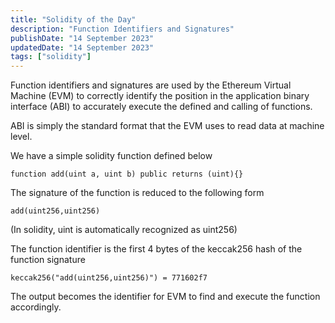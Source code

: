```yaml
---
title: "Solidity of the Day"
description: "Function Identifiers and Signatures"
publishDate: "14 September 2023"
updatedDate: "14 September 2023"
tags: ["solidity"]
---
```


Function identifiers and signatures are used by the Ethereum Virtual Machine (EVM) to correctly identify the position in the application binary interface (ABI) to accurately execute the defined and calling of functions.

ABI is simply the standard format that the EVM uses to read data at machine level.

We have a simple solidity function defined below

    function add(uint a, uint b) public returns (uint){}

The signature of the function is reduced to the following form

    add(uint256,uint256)

(In solidity, uint is automatically recognized as uint256)

The function identifier is the first 4 bytes of the keccak256 hash of the function signature

    keccak256("add(uint256,uint256)") = 771602f7

The output becomes the identifier for EVM to find and execute the function accordingly.
